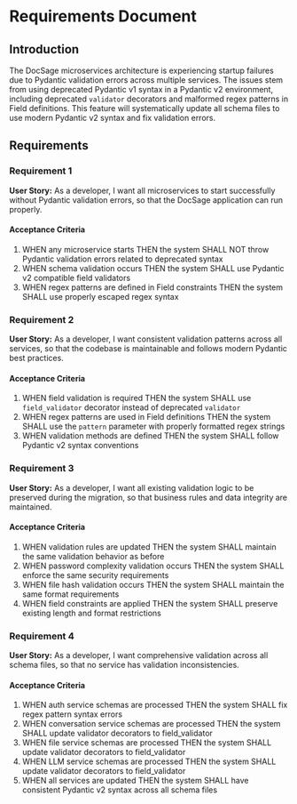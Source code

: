 # Requirements Document

## Introduction

The DocSage microservices architecture is experiencing startup failures due to Pydantic validation errors across multiple services. The issues stem from using deprecated Pydantic v1 syntax in a Pydantic v2 environment, including deprecated `validator` decorators and malformed regex patterns in Field definitions. This feature will systematically update all schema files to use modern Pydantic v2 syntax and fix validation errors.

## Requirements

### Requirement 1

**User Story:** As a developer, I want all microservices to start successfully without Pydantic validation errors, so that the DocSage application can run properly.

#### Acceptance Criteria

1. WHEN any microservice starts THEN the system SHALL NOT throw Pydantic validation errors related to deprecated syntax
2. WHEN schema validation occurs THEN the system SHALL use Pydantic v2 compatible field validators
3. WHEN regex patterns are defined in Field constraints THEN the system SHALL use properly escaped regex syntax

### Requirement 2

**User Story:** As a developer, I want consistent validation patterns across all services, so that the codebase is maintainable and follows modern Pydantic best practices.

#### Acceptance Criteria

1. WHEN field validation is required THEN the system SHALL use `field_validator` decorator instead of deprecated `validator`
2. WHEN regex patterns are used in Field definitions THEN the system SHALL use the `pattern` parameter with properly formatted regex strings
3. WHEN validation methods are defined THEN the system SHALL follow Pydantic v2 syntax conventions

### Requirement 3

**User Story:** As a developer, I want all existing validation logic to be preserved during the migration, so that business rules and data integrity are maintained.

#### Acceptance Criteria

1. WHEN validation rules are updated THEN the system SHALL maintain the same validation behavior as before
2. WHEN password complexity validation occurs THEN the system SHALL enforce the same security requirements
3. WHEN file hash validation occurs THEN the system SHALL maintain the same format requirements
4. WHEN field constraints are applied THEN the system SHALL preserve existing length and format restrictions

### Requirement 4

**User Story:** As a developer, I want comprehensive validation across all schema files, so that no service has validation inconsistencies.

#### Acceptance Criteria

1. WHEN auth service schemas are processed THEN the system SHALL fix regex pattern syntax errors
2. WHEN conversation service schemas are processed THEN the system SHALL update validator decorators to field_validator
3. WHEN file service schemas are processed THEN the system SHALL update validator decorators to field_validator  
4. WHEN LLM service schemas are processed THEN the system SHALL update validator decorators to field_validator
5. WHEN all services are updated THEN the system SHALL have consistent Pydantic v2 syntax across all schema files